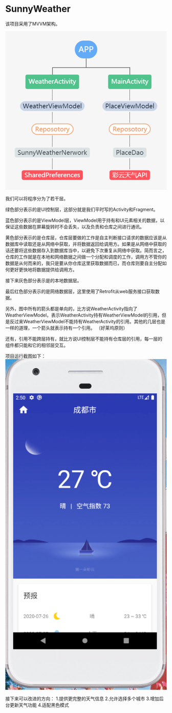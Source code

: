 # SunnyWeather
该项目采用了MVVM架构。

<img src="https://github.com/WayneSun729/SunnyWeather/blob/master/images/WeatherActivity.jpg" width="750" />

我们可以将程序分为了若干层。

绿色部分表示的是UI控制层，这部分就是我们平时写的Activity和Fragment。

蓝色部分表示的是ViewModel层，ViewModel用于持有和UI元素相关的数据，以保证这些数据在屏幕旋转时不会丢失，以及负责和仓库之间进行通讯。

黄色部分表示的是仓库层，仓库层要做的工作是自主判断接口请求的数据应该是从数据库中读取还是从网络中获取，并将数据返回给调用方。如果是从网络中获取的话还要将这些数据存入到数据库当中，以避免下次重复从网络中获取。简而言之，仓库的工作就是在本地和网络数据之间做一个分配和调度的工作，调用方不管你的数据是从何而来的，我只是要从你仓库这里获取数据而已，而仓库则要自主分配如何更好更快地将数据提供给调用方。

接下来灰色部分表示是的本地数据层。

最后红色部分表示的是网络数据层，这里使用了Retrofit从web服务接口获取数据。

另外，图中所有的箭头都是单向的，比方说WeatherActivity指向了WeatherViewModel，表示WeatherActivity持有WeatherViewModel的引用，但是反过来WeatherViewModel不能持有WeatherActivity的引用。其他的几层也是一样的道理，一个箭头就表示持有一个引用。
（好莱坞原则）

还有，引用不能跨层持有，就比方说UI控制层不能持有仓库层的引用，每一层的组件都只能和它的相邻层交互。

项目运行截图如下：
<img src="https://github.com/WayneSun729/SunnyWeather/blob/master/images/%E9%A1%B9%E7%9B%AE%E6%88%AA%E5%9B%BE.png" width="750" />

接下来可以改进的方向：
1.提供更完整的天气信息
2.允许选择多个城市
3.增加后台更新天气功能
4.适配黑色模式
